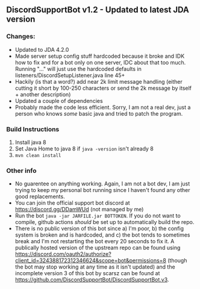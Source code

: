 ## DiscordSupportBot v1.2 - Updated to latest JDA version
### Changes:
- Updated to JDA 4.2.0
- Made server setup config stuff hardcoded because it broke and IDK how to fix and for a bot only on one server, IDC about that too much. Running "..." will just use the hardcoded defaults in listeners/DiscordSetupListener.java line 45+
- Hackily (is that a word?) add near 2k limit message handling (either cutting it short by 100-250 characters or send the 2k message by itself + another description)
- Updated a couple of dependencies
- Probably made the code less efficient. Sorry, I am not a real dev, just a person who knows *some* basic java and tried to patch the program.
### Build Instructions
1. Install java 8
2. Set Java Home to java 8 if `java -version` isn't already 8
3. `mvn clean install`
### Other info
- No guarentee on anything working. Again, I am not a bot dev, I am just trying to keep my personal bot running since I haven't found any other good replacements.
- You can join the official support bot discord at https://discord.gg/DDamWUd (not managed by me)
- Run the bot `java -jar JARFILE.jar BOTTOKEN`. If you do not want to compile, github actions *should* be set up to automatically build the repo.
- There is no public version of this bot since a) I'm poor, b) the config system is broken and is hardcoded, and c) the bot tends to sometimes break and I'm not restarting the bot every 20 seconds to fix it. A publically hosted version of the upstream repo can be found using https://discord.com/oauth2/authorize?client_id=324388172312346624&scope=bot&permissions=8 (though the bot may stop working at any time as it isn't updated) and the incomplete version 3 of this bot by scarsz can be found at https://github.com/DiscordSupportBot/DiscordSupportBot.v3.
